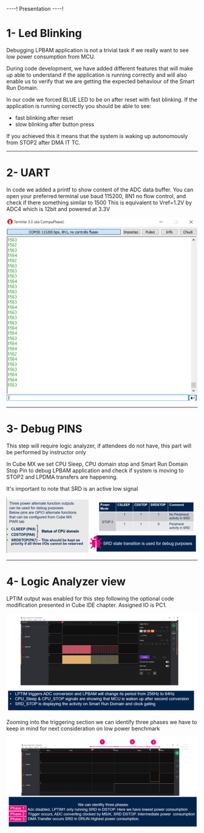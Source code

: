 ----!
Presentation
----!

# 1- Led Blinking

Debugging LPBAM application is not a trivial task if we really want to see low power consumption from MCU.

During code development, we have added different features that will make up able to understand if the application is running correctly and will also enable us to verify that we are getting the expected behaviour of the Smart Run Domain.


In our code we forced BLUE LED to be on after reset with fast blinking.
If the application is running correctly you should be able to see:

- fast blinking after reset
- slow blinking after button press

If you achieved this it means that the system is waking up autonomously from STOP2 after DMA IT TC.

---

# 2- UART

In code we added a printf to show content of the ADC data buffer.
You can open your preferred terminal use baud 115200, 8N1 no flow control, and check if there something similar to 1500
This is equivalent to Vref=1.2V by ADC4 which is 12bit and powered at 3.3V

![lpbam config](./img/0401.png)

---

# 3- Debug PINS

<awarning>
This step will require logic analyzer, if attendees do not have, this part will be performed by instructor only 
</awarning>

In Cube MX we set CPU Sleep, CPU domain stop and Smart Run Domain Stop Pin to debug LPBAM application and check if system is moving to STOP2 and LPDMA transfers are happening.

It's important to note that SRD is an active low signal

![lpbam config](./img/0402.png)

---

# 4- Logic Analyzer view
LPTIM output was enabled for this step following the optional code modification presented in Cube IDE chapter. Assigned IO is PC1.

![lpbam config](./img/0403.png)

Zooming into the triggering section we can identify three phases we have to keep in mind for next consideration on low power benchmark

![lpbam config](./img/0404.png)
